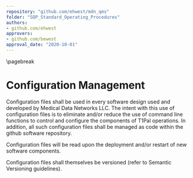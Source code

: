 ```yaml
---
repository: "github.com/ehwest/mdn_qms"
folder: "SOP_Standard_Operating_Procedures"
authors:
- github.com/ehwest
approvers:
- github.com/bewest
approval_date: "2020-10-01"
---
```

\pagebreak
# Configuration Management

Configuration files shall be used in every software design used and developed by Medical Data Networks LLC.  The intent with this use of configuration files
is to eliminate and/or reduce the use of command line functions to control and configure the components of T1Pal operations.
In addition, all such configuration files shall be managed as code within the github software repository.

Configuration files will be read upon the deployment and/or restart of new software components.

Configuration files shall themselves be versioned (refer to Semantic Versioning guidelines).
